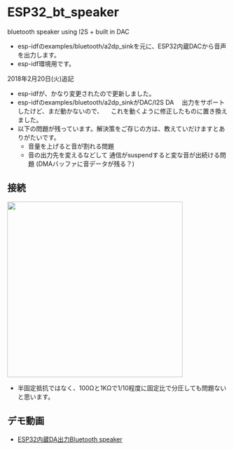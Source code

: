 # ESP32_bt_speaker
bluetooth speaker using I2S + built in DAC

* esp-idfのexamples/bluetooth/a2dp_sinkを元に、ESP32内蔵DACから音声を出力します。
* esp-idf環境用です。

2018年2月20日(火)追記

* esp-idfが、かなり変更されたので更新しました。
* esp-idfのexamples/bluetooth/a2dp_sinkがDAC/I2S DA
　出力をサポートしたけど、まだ動かないので、
　これを動くように修正したものに置き換えました。
* 以下の問題が残っています。解決策をご存じの方は、教えていだけますとありがたいです。
  * 音量を上げると音が割れる問題
  * 音の出力先を変えるなどして 通信がsuspendすると変な音が出続ける問題 (DMAバッファに音データが残る？)

## 接続

<img src="https://github.com/h-nari/ESP32_bt_speaker/blob/master/img/sc170503a1.png?raw=true" width="400"/>

* 半固定抵抗ではなく、100Ωと1KΩで1/10程度に固定比で分圧しても問題ないと思います。

## デモ動画

* <a href="https://youtu.be/7-ZSAkkyPiY">ESP32内蔵DA出力Bluetooth speaker</a>
